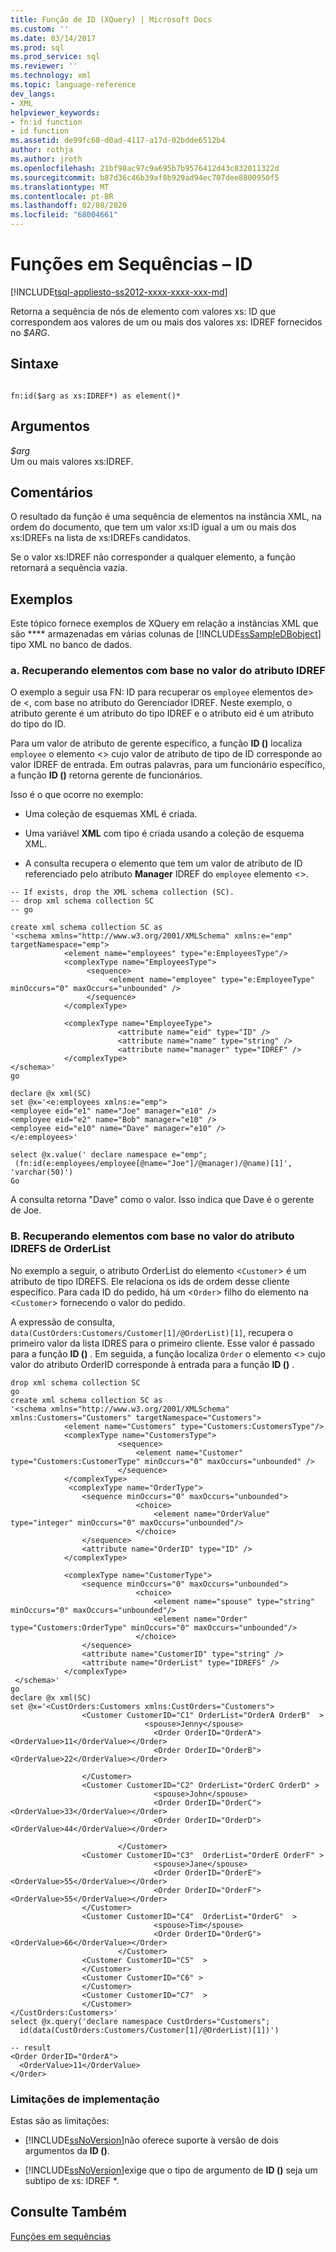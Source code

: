 ```yaml
---
title: Função de ID (XQuery) | Microsoft Docs
ms.custom: ''
ms.date: 03/14/2017
ms.prod: sql
ms.prod_service: sql
ms.reviewer: ''
ms.technology: xml
ms.topic: language-reference
dev_langs:
- XML
helpviewer_keywords:
- fn:id function
- id function
ms.assetid: de99fc60-d0ad-4117-a17d-02bdde6512b4
author: rothja
ms.author: jroth
ms.openlocfilehash: 21bf98ac97c9a695b7b9576412d43c832011322d
ms.sourcegitcommit: b87d36c46b39af8b929ad94ec707dee8800950f5
ms.translationtype: MT
ms.contentlocale: pt-BR
ms.lasthandoff: 02/08/2020
ms.locfileid: "68004661"
---
```

# <a name="functions-on-sequences---id"></a>Funções em Sequências – ID
[!INCLUDE[tsql-appliesto-ss2012-xxxx-xxxx-xxx-md](../includes/tsql-appliesto-ss2012-xxxx-xxxx-xxx-md.md)]

  Retorna a sequência de nós de elemento com valores xs: ID que correspondem aos valores de um ou mais dos valores xs: IDREF fornecidos no *$ARG*.  
  
## <a name="syntax"></a>Sintaxe  
  
```  
  
fn:id($arg as xs:IDREF*) as element()*  
```  
  
## <a name="arguments"></a>Argumentos  
 *$arg*  
 Um ou mais valores xs:IDREF.  
  
## <a name="remarks"></a>Comentários  
 O resultado da função é uma sequência de elementos na instância XML, na ordem do documento, que tem um valor xs:ID igual a um ou mais dos xs:IDREFs na lista de xs:IDREFs candidatos.  
  
 Se o valor xs:IDREF não corresponder a qualquer elemento, a função retornará a sequência vazia.  
  
## <a name="examples"></a>Exemplos  
 Este tópico fornece exemplos de XQuery em relação a instâncias XML que são **** armazenadas em várias colunas de [!INCLUDE[ssSampleDBobject](../includes/sssampledbobject-md.md)] tipo XML no banco de dados.  
  
### <a name="a-retrieving-elements-based-on-the-idref-attribute-value"></a>a. Recuperando elementos com base no valor do atributo IDREF  
 O exemplo a seguir usa FN: ID para recuperar os `employee` elementos de> de <, com base no atributo do Gerenciador IDREF. Neste exemplo, o atributo gerente é um atributo do tipo IDREF e o atributo eid é um atributo do tipo do ID.  
  
 Para um valor de atributo de gerente específico, a função **ID ()** localiza `employee` o elemento <> cujo valor de atributo de tipo de ID corresponde ao valor IDREF de entrada. Em outras palavras, para um funcionário específico, a função **ID ()** retorna gerente de funcionários.  
  
 Isso é o que ocorre no exemplo:  
  
-   Uma coleção de esquemas XML é criada.  
  
-   Uma variável **XML** com tipo é criada usando a coleção de esquema XML.  
  
-   A consulta recupera o elemento que tem um valor de atributo de ID referenciado pelo atributo **Manager** IDREF do `employee` elemento <>.  
  
```  
-- If exists, drop the XML schema collection (SC).  
-- drop xml schema collection SC  
-- go  
  
create xml schema collection SC as  
'<schema xmlns="http://www.w3.org/2001/XMLSchema" xmlns:e="emp" targetNamespace="emp">  
            <element name="employees" type="e:EmployeesType"/>  
            <complexType name="EmployeesType">  
                 <sequence>  
                      <element name="employee" type="e:EmployeeType" minOccurs="0" maxOccurs="unbounded" />  
                 </sequence>  
            </complexType>    
  
            <complexType name="EmployeeType">  
                        <attribute name="eid" type="ID" />  
                        <attribute name="name" type="string" />  
                        <attribute name="manager" type="IDREF" />  
            </complexType>         
</schema>'  
go  
```  
  
```  
declare @x xml(SC)  
set @x='<e:employees xmlns:e="emp">  
<employee eid="e1" name="Joe" manager="e10" />  
<employee eid="e2" name="Bob" manager="e10" />  
<employee eid="e10" name="Dave" manager="e10" />  
</e:employees>'  
  
select @x.value(' declare namespace e="emp";   
 (fn:id(e:employees/employee[@name="Joe"]/@manager)/@name)[1]', 'varchar(50)')   
Go  
```  
  
 A consulta retorna "Dave" como o valor. Isso indica que Dave é o gerente de Joe.  
  
### <a name="b-retrieving-elements-based-on-the-orderlist-idrefs-attribute-value"></a>B. Recuperando elementos com base no valor do atributo IDREFS de OrderList  
 No exemplo a seguir, o atributo OrderList do elemento <`Customer`> é um atributo de tipo IDREFS. Ele relaciona os ids de ordem desse cliente específico. Para cada ID do pedido, há um <`Order`> filho do elemento na <`Customer`> fornecendo o valor do pedido.  
  
 A expressão de consulta, `data(CustOrders:Customers/Customer[1]/@OrderList)[1]`, recupera o primeiro valor da lista IDRES para o primeiro cliente. Esse valor é passado para a função **ID ()** . Em seguida, a função localiza `Order` o elemento <> cujo valor do atributo OrderID corresponde à entrada para a função **ID ()** .  
  
```  
drop xml schema collection SC  
go  
create xml schema collection SC as  
'<schema xmlns="http://www.w3.org/2001/XMLSchema" xmlns:Customers="Customers" targetNamespace="Customers">  
            <element name="Customers" type="Customers:CustomersType"/>  
            <complexType name="CustomersType">  
                        <sequence>  
                            <element name="Customer" type="Customers:CustomerType" minOccurs="0" maxOccurs="unbounded" />  
                        </sequence>  
            </complexType>  
             <complexType name="OrderType">  
                <sequence minOccurs="0" maxOccurs="unbounded">  
                            <choice>  
                                <element name="OrderValue" type="integer" minOccurs="0" maxOccurs="unbounded"/>  
                            </choice>  
                </sequence>                                             
                <attribute name="OrderID" type="ID" />  
            </complexType>  
  
            <complexType name="CustomerType">  
                <sequence minOccurs="0" maxOccurs="unbounded">  
                            <choice>  
                                <element name="spouse" type="string" minOccurs="0" maxOccurs="unbounded"/>  
                                <element name="Order" type="Customers:OrderType" minOccurs="0" maxOccurs="unbounded"/>  
                            </choice>  
                </sequence>                                             
                <attribute name="CustomerID" type="string" />  
                <attribute name="OrderList" type="IDREFS" />  
            </complexType>  
 </schema>'  
go  
declare @x xml(SC)  
set @x='<CustOrders:Customers xmlns:CustOrders="Customers">  
                <Customer CustomerID="C1" OrderList="OrderA OrderB"  >  
                              <spouse>Jenny</spouse>  
                                <Order OrderID="OrderA"><OrderValue>11</OrderValue></Order>  
                                <Order OrderID="OrderB"><OrderValue>22</OrderValue></Order>  
  
                </Customer>  
                <Customer CustomerID="C2" OrderList="OrderC OrderD" >  
                                <spouse>John</spouse>  
                                <Order OrderID="OrderC"><OrderValue>33</OrderValue></Order>  
                                <Order OrderID="OrderD"><OrderValue>44</OrderValue></Order>  
  
                        </Customer>  
                <Customer CustomerID="C3"  OrderList="OrderE OrderF" >  
                                <spouse>Jane</spouse>  
                                <Order OrderID="OrderE"><OrderValue>55</OrderValue></Order>  
                                <Order OrderID="OrderF"><OrderValue>55</OrderValue></Order>  
                </Customer>  
                <Customer CustomerID="C4"  OrderList="OrderG"  >  
                                <spouse>Tim</spouse>  
                                <Order OrderID="OrderG"><OrderValue>66</OrderValue></Order>  
                        </Customer>  
                <Customer CustomerID="C5"  >  
                </Customer>  
                <Customer CustomerID="C6" >  
                </Customer>  
                <Customer CustomerID="C7"  >  
                </Customer>  
</CustOrders:Customers>'  
select @x.query('declare namespace CustOrders="Customers";  
  id(data(CustOrders:Customers/Customer[1]/@OrderList)[1])')  
  
-- result  
<Order OrderID="OrderA">  
  <OrderValue>11</OrderValue>  
</Order>  
```  
  
### <a name="implementation-limitations"></a>Limitações de implementação  
 Estas são as limitações:  
  
-   [!INCLUDE[ssNoVersion](../includes/ssnoversion-md.md)]não oferece suporte à versão de dois argumentos da **ID ()**.  
  
-   [!INCLUDE[ssNoVersion](../includes/ssnoversion-md.md)]exige que o tipo de argumento de **ID ()** seja um subtipo de xs: IDREF *.  
  
## <a name="see-also"></a>Consulte Também  
 [Funções em sequências](https://msdn.microsoft.com/library/672d2795-53ab-49c2-bf24-bc81a47ecd3f)  
  
  
